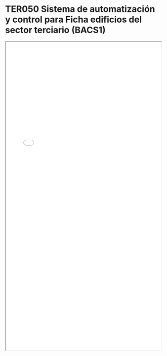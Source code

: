 # TER050  Sistema de automatización y control para Ficha edificios del sector terciario (BACS1)

<iframe src="../TER050  Sistema de automatización y control para Ficha edificios del sector terciario (BACS1).pdf" width="100%" height="1000px"></iframe>
